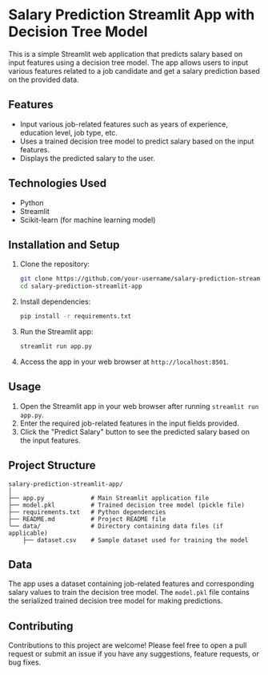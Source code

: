 # Salary Prediction Streamlit App with Decision Tree Model

This is a simple Streamlit web application that predicts salary based on input features using a decision tree model. The app allows users to input various features related to a job candidate and get a salary prediction based on the provided data.

## Features

- Input various job-related features such as years of experience, education level, job type, etc.
- Uses a trained decision tree model to predict salary based on the input features.
- Displays the predicted salary to the user.

## Technologies Used

- Python
- Streamlit
- Scikit-learn (for machine learning model)

## Installation and Setup

1. Clone the repository:
   ```bash
   git clone https://github.com/your-username/salary-prediction-streamlit-app.git
   cd salary-prediction-streamlit-app
   ```

2. Install dependencies:
   ```bash
   pip install -r requirements.txt
   ```

3. Run the Streamlit app:
   ```bash
   streamlit run app.py
   ```

4. Access the app in your web browser at `http://localhost:8501`.

## Usage

1. Open the Streamlit app in your web browser after running `streamlit run app.py`.
2. Enter the required job-related features in the input fields provided.
3. Click the "Predict Salary" button to see the predicted salary based on the input features.

## Project Structure

```
salary-prediction-streamlit-app/
│
├── app.py             # Main Streamlit application file
├── model.pkl          # Trained decision tree model (pickle file)
├── requirements.txt   # Python dependencies
├── README.md          # Project README file
└── data/              # Directory containing data files (if applicable)
    ├── dataset.csv    # Sample dataset used for training the model
```

## Data

The app uses a dataset containing job-related features and corresponding salary values to train the decision tree model. The `model.pkl` file contains the serialized trained decision tree model for making predictions.

## Contributing

Contributions to this project are welcome! Please feel free to open a pull request or submit an issue if you have any suggestions, feature requests, or bug fixes.

